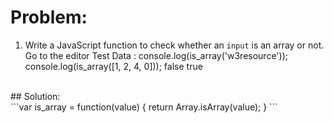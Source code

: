 # Problem:
1. Write a JavaScript function to check whether an `input` is an array or not. Go to the editor
Test Data :
console.log(is_array('w3resource')); 
console.log(is_array([1, 2, 4, 0]));
false
true
<br>
## Solution:
<br>
```var is_array = function(value) {
    return Array.isArray(value);
}
```
